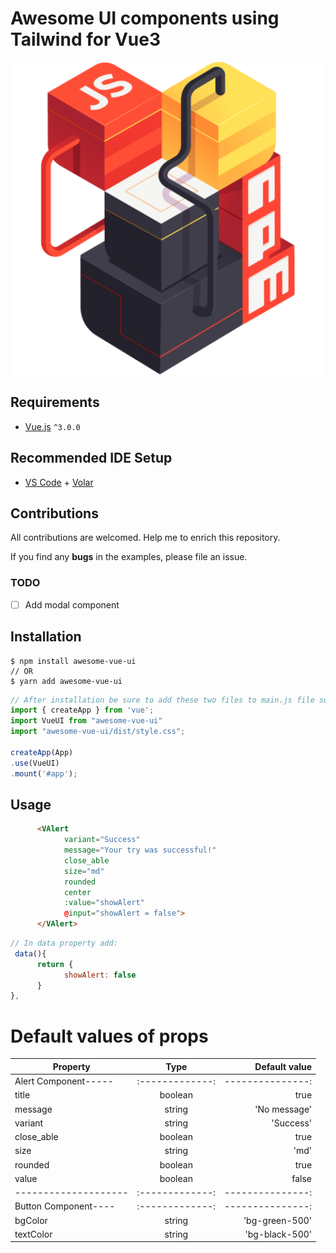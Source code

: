 # Awesome UI components using Tailwind for Vue3

<p align="center" style="text-align:center;">
      <a href="https://www.npmjs.com/package/awesome-vue-ui">
            <img alt="awesome-vue-ui" src="/NPM_Final.png" width="500" />
      </a>
</p>

## Requirements

- [Vue.js](https://github.com/vuejs/vue) `^3.0.0`

## Recommended IDE Setup

- [VS Code](https://code.visualstudio.com/) + [Volar](https://marketplace.visualstudio.com/items?itemName=Vue.volar)

## Contributions

All contributions are welcomed. Help me to enrich this repository.

If you find any **bugs** in the examples, please file an issue.

### TODO

- [ ] Add modal component

## Installation

```shell
$ npm install awesome-vue-ui
// OR
$ yarn add awesome-vue-ui
```

```js
// After installation be sure to add these two files to main.js file so you can use components globally:
import { createApp } from 'vue';
import VueUI from "awesome-vue-ui"
import "awesome-vue-ui/dist/style.css";

createApp(App)
.use(VueUI)
.mount('#app');
```

## Usage

```html
      <VAlert 
            variant="Success"
            message="Your try was successful!"
            close_able
            size="md"
            rounded
            center
            :value="showAlert"
            @input="showAlert = false">
      </VAlert>
```

```js
// In data property add:
 data(){
      return {
            showAlert: false
      }
},
```

# Default values of props
| Property             | Type          | Default value   |
| -------------------- |:-------------:| ---------------:|
| Alert Component----- |:-------------:| ---------------:|
| title                | boolean       | true            |
| message              | string        | 'No message'    |
| variant              | string        | 'Success'       |
| close_able           | boolean       | true            |
| size                 | string        | 'md'            |
| rounded              | boolean       | true            |
| value                | boolean       | false           |
| -------------------- |:-------------:| ---------------:|
| Button Component---- |:-------------:| ---------------:|
| bgColor              | string        | 'bg-green-500'  |
| textColor            | string        | 'bg-black-500'  |